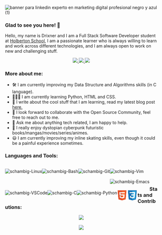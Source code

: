 <!---------- Profile banner ---------->
![banner para linkedin experto en marketing digital profesional negro y azul (1)](https://user-images.githubusercontent.com/103861356/193508785-697e843b-3aa5-415b-9746-b345a5fd061c.gif)

<!---------- Introduction ---------->

### Glad to see you here! 👋 

Hello, my name is Drixner and I am a Full Stack Software Developer student at [Holberton School](https://www.holbertonschool.com/), I am a passionate learner who is always willing to learn and work across different technologies, and I am always open to work on new and challenging stuff.

<!---------- Social icons section ---------->

<div align="center">
  <a href="https://www.linkedin.com/in/drixner/">
    <img height="25" src="https://img.shields.io/badge/linkedin-%230077B5.svg?&style=for-the-badge&logo=linkedin&logoColor=white"/">
  </a>
  <a href="https://medium.com/@drixner">
    <img height="26" src="https://img.shields.io/badge/medium-%2312100E.svg?&style=for-the-badge&logo=medium&logoColor=white">
  </a>
  <a href="https://twitter.com/DrixnerRafael">
    <img height="25" src="https://img.shields.io/badge/twitter-%231DA1F2.svg?&style=for-the-badge&logo=twitter&logoColor=white">
  </a>
</div>

<!---------- More about me section ---------->

### More about me:

* 🛠 I am currently improving my Data Structure and Algorithms skills (in C language). <!--and documenting the process, take a look at the repository:
[Data Structures](https://github.com/Drixner/data_structures)-->
* 👨🏻‍💻 I am currently learning Python, HTML and CSS.
* 📝 I write about the cool stuff that I am learning, read my latest blog post [here.](https://medium.com/@drixner/)
* 🚀 I look forward to collaborate with the Open Source Community, feel free to reach out to me.
* 💬 Ask me about anything tech related, I am happy to help.
* 👾 I really enjoy dystopian cyberpunk futuristic books/mangas/movies/series/animes.
* 😃 I am currently improving my inline skating skills, even though it could be a painful experience sometimes.

<!---------- Languages and tools section ---------->

### Languages and Tools:

<br/>
  <div align="center">
   <a href="https://www.linux.org/" target="_blank"><img align="left" alt="schambig-Linux" height="37" src="https://cdn.jsdelivr.net/gh/devicons/devicon/icons/linux/linux-original.svg"></a>
   <a href="https://www.gnu.org/software/bash/" target="_blank"><img align="left" alt="schambig-Bash" height="37" src="https://upload.wikimedia.org/wikipedia/commons/4/4b/Bash_Logo_Colored.svg"></a>
   <a href="https://git-scm.com/" target="_blank"><img align="left" alt="schambig-Git" height="37" src="https://cdn.jsdelivr.net/gh/devicons/devicon/icons/git/git-original.svg"></a>
   <a href="https://neovim.io/" target="_blank"><img align="left" alt="schambig-Vim" height="34" src="https://cdn.jsdelivr.net/gh/devicons/devicon/icons/vim/vim-original.svg"></a>
   <a href="https://www.gnu.org/software/emacs/" target="_blank"><img align="left" alt="schambig-Emacs" height="37" src="https://upload.wikimedia.org/wikipedia/commons/0/08/EmacsIcon.svg"></a>
   <a href="https://code.visualstudio.com/" target="_blank"><img align="left" alt="schambig-VSCode" height="34" src="https://cdn.jsdelivr.net/gh/devicons/devicon/icons/vscode/vscode-original.svg"></a>
   <a href="https://www.iso.org/standard/74528.html" target="_blank"><img align="left" alt="schambig-C" height="37" src="https://cdn.jsdelivr.net/gh/devicons/devicon/icons/c/c-original.svg"></a>
   <a href="https://www.python.org/" target="_blank"><img align="left" alt="schambig-Python" height="37" src="https://cdn.jsdelivr.net/gh/devicons/devicon/icons/python/python-original.svg"></a>
   <a href="https://html.spec.whatwg.org/" target="_blank"><img align="left" alt="schambig-HTML" height="34" src="https://raw.githubusercontent.com/devicons/devicon/master/icons/html5/html5-original.svg"></a>
   <a href="https://www.w3.org/TR/CSS/#css" target="_blank"><img align="left" alt="schambig-CSS" height="34" src="https://raw.githubusercontent.com/devicons/devicon/master/icons/css3/css3-original.svg"></a>
  </div>
<br/>
<br/>

<!---------- Statistics (themes: algolia, tokyonight, onedark, dracula, react), Snake animation and profile views count section ---------->

### Stats and Contributions:



<div align="center">
<img src="https://gpvc.arturio.dev/drixner"> 
</div>

<p align="center">
  <img src="https://capsule-render.vercel.app/api?type=waving&color=gradient&height=60&section=footer"/>
</p>
